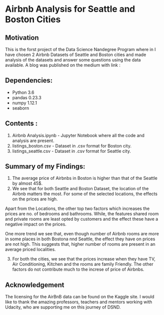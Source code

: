 # Airbnb Analysis for Seattle and Boston Cities 

## Motivation
This is the forst project of the Data Science Nandegree Program where in I have chosen 2 Airbnb Datasets of Seattle and Boston cities and made analysis of the datasets and answer some questions using the data available. A blog was published on the medium with link :

## Dependencies: 
- Python 3.6
- pandas 0.23.3
- numpy 1.12.1
- seaborn
## Contents : 
1) Airbnb Analysis.ipynb - Jupyter Notebook where all the code and analysis are present.
2) listings_boston.csv - Dataset in .csv format for Boston city.
3) listings_seattle.csv - Dataset in .csv format for Seattle city.

## Summary of my Findings:
1) The average price of Airbnbs in Boston is higher than that of the Seattle by almost 45$.
2) We see that for both Seattle and Boston Dataset, the location of the Airbnb matters the most. For some of the selected locations, the effects on the prices are high.

Apart from the Locations, the other top two factors which increases the prices are no. of bedrooms and bathrooms. While, the features shared room and private rooms are least opted by customers and the effect these have a negative impact on the prices.

One more trend we see that, even though number of Airbnb rooms are more in some places in both Bostona nnd Seattle, the effect they have on prices are not high. This suggests that, higher number of rooms are present in an average priced localities.

3) For both the cities, we see that the prices increase when they have TV, Air Conditioning, Kitchen and the rooms are family Friendly. The other factors do not contribute much to the increse of price of Airbnbs.

## Acknowledgement
The licensing for the AirBnB data can be found on the Kaggle site. I would like to thank the amazing professors, teachers and mentors working with Udacity, who are supporting me on this journey of DSND.



